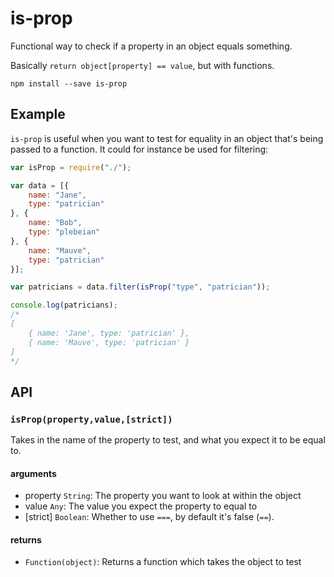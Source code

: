 is-prop
=======

Functional way to check if a property in an object equals something.

Basically `return object[property] == value`, but with functions.

`npm install --save is-prop`

Example
-------

`is-prop` is useful when you want to test for equality in an object that's being passed to a function. It could for instance be used for filtering:

```javascript
var isProp = require("./");

var data = [{
	name: "Jane",
	type: "patrician"
}, {
	name: "Bob",
	type: "plebeian"
}, {
	name: "Mauve",
	type: "patrician"
}];

var patricians = data.filter(isProp("type", "patrician"));

console.log(patricians);
/*
[
	{ name: 'Jane', type: 'patrician' },
	{ name: 'Mauve', type: 'patrician' }
]
*/

```

API
---

### `isProp(property,value,[strict])`

Takes in the name of the property to test, and what you expect it to be equal to.

#### arguments

-	property `String`: The property you want to look at within the object
-	value `Any`: The value you expect the property to equal to
-	[strict] `Boolean`: Whether to use `===`, by default it's false (`==`).

#### returns

-	`Function(object)`: Returns a function which takes the object to test
